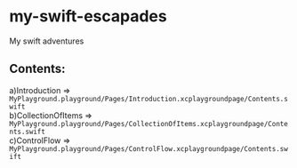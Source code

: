 # my-swift-escapades
My swift adventures

## Contents:
a)Introduction =>      `MyPlayground.playground/Pages/Introduction.xcplaygroundpage/Contents.swift`<BR>
b)CollectionOfItems => `MyPlayground.playground/Pages/CollectionOfItems.xcplaygroundpage/Contents.swift`<BR>
c)ControlFlow =>       `MyPlayground.playground/Pages/ControlFlow.xcplaygroundpage/Contents.swift`